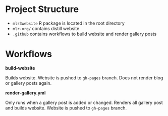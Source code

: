 # Project Structure

* `mlr3website` R package is located in the root directory
* `mlr-org/` contains distill website
* `.github` contains workflows to build website and render gallery posts

# Workflows

**build-website**

Builds website.
Website is pushed to `gh-pages` branch.
Does not render blog or gallery posts again.

**render-gallery.yml**

Only runs when a gallery post is added or changed.
Renders all gallery post and builds website.
Website is pushed to `gh-pages` branch.

